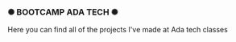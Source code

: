 <h3>✺ BOOTCAMP ADA TECH ✺</h3>

Here you can find all of the projects I've made at Ada tech classes
